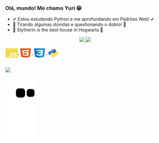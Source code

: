 ### Olá, mundo! Me chamo Yuri 😁

- ✔ Estou estudando Python e me aprofundando em Padrões Web! ✔
- 🤔 Tirando algumas dúvidas e questionando o dobro! 🤔
- 🐍 Slytherin is the best house in Hogwarts 🐍

<div align="center">
  <a href="https://github.com/yuriandrad">
  <img width="42%" src="https://github-readme-stats.vercel.app/api?username=yuriandrad&show_icons=true&theme=radical&include_all_commits=true&count_private=true"/>
  <img width="50%" src="https://github-readme-stats.vercel.app/api/top-langs/?username=yuriandrad&layout=compact&langs_count=7&theme=radical"/>
</div>
  
  <div style="display: inline_block"><br>
  <img align="center" alt="Yuri-Js" height="30" width="40" src="https://raw.githubusercontent.com/devicons/devicon/master/icons/javascript/javascript-plain.svg">
  <img align="center" alt="Yuri-HTML" height="30" width="40" src="https://raw.githubusercontent.com/devicons/devicon/master/icons/html5/html5-original.svg">
  <img align="center" alt="Yuri-CSS" height="30" width="40" src="https://raw.githubusercontent.com/devicons/devicon/master/icons/css3/css3-original.svg">
  <img align="center" alt="Yuri-Python" height="30" width="40" src="https://raw.githubusercontent.com/devicons/devicon/master/icons/python/python-original.svg">
  
</div>
  
  ##

  <div> 
    <a href="https://www.linkedin.com/in/yuri-andrade-474a11202/" target="_blank"><img src="https://img.shields.io/badge/-LinkedIn-%230077B5?style=for-the-badge&logo=linkedin&logoColor=white" target="_blank"></a>
  
  ![Snake animation](https://github.com/yuriandrad/yuriandrad/blob/output/github-contribution-grid-snake.svg)
  
  </div>
  
